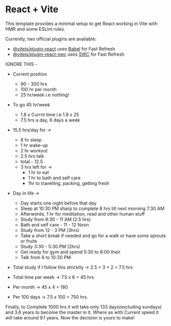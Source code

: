 # React + Vite

This template provides a minimal setup to get React working in Vite with HMR and some ESLint rules.

Currently, two official plugins are available:

- [@vitejs/plugin-react](https://github.com/vitejs/vite-plugin-react/blob/main/packages/plugin-react/README.md) uses [Babel](https://babeljs.io/) for Fast Refresh
- [@vitejs/plugin-react-swc](https://github.com/vitejs/vite-plugin-react-swc) uses [SWC](https://swc.rs/) for Fast Refresh


IGNORE THIS -

- Current position 
    - 90 - 300 hrs
    - 100 hr per month
    - 25 hr/week i.e nothing!

- To go 45 hr/week
    - 1.8 x Currnt time i.e 1.8 x 25
    - 7.5 hrs a day, 6 days a week

- 15.5 hrs/day for ->
    - 8 hr sleep
    - 1 hr wake-up
    - 2 hr workout
    - 2.5 hrs talk
    - total - 12.5
    - 3 hrs left for ->
        - 1 hr to eat 
        - 1 hr to bath and self care
        - 1hr to travelling, packing, getting fresh

- Day in life -> 
    - Day starts one night before that day
    - Sleep at 10:30 PM sharp to complete 8 hrs till next morning 7:30 AM
    - Afterwords, 1 hr for meditation, read and other human stuff
    - Study from 8:30 - 11 AM (2.5 hrs)
    - Bath and self care - 11 - 12 Noon
    - Study from 12 - 3 PM (3hrs)
    - Take a short break if needed and go for a walk or have some sprouts or fruits
    - Study 3:30 - 5:30 PM (2hrs)
    - Get ready for gym and spend 5:30 to 8:00 their
    - Talk from 8 to 10:30 PM
    
- Total study if I follow this stricktly -> 2.5 + 3 + 2 = 7.5 hrs
- Total time per week -> 7.5 x 6 = 45 hrs
- Per month -> 45 x 4 = 180
- Per 100 days -> 7.5 x 100 = 750 hrs.

Finally, to Complete 1000 hrs it will take only 133 days(excluding sundays) and 3.6 years to become the master in it. Where as with Current speed it will take around 9.1 years. Now the decision is yours to make!